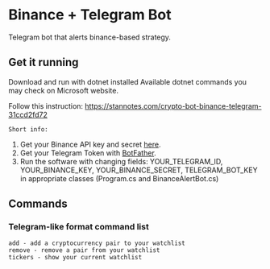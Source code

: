 # Binance + Telegram Bot

Telegram bot that alerts binance-based strategy.

## Get it running
Download and run with dotnet installed
Available dotnet commands you may check on Microsoft website.

Follow this instruction: https://stannotes.com/crypto-bot-binance-telegram-31ccd2fd72

`Short info:`
1. Get your Binance API key and secret [here](https://accounts.binance.com/en/register).
2. Get your Telegram Token with [BotFather](https://t.me/BotFather).
3. Run the software with changing fields: YOUR_TELEGRAM_ID, YOUR_BINANCE_KEY, YOUR_BINANCE_SECRET, TELEGRAM_BOT_KEY in appropriate classes (Program.cs and BinanceAlertBot.cs)

## Commands

### Telegram-like format command list
```
add - add a cryptocurrency pair to your watchlist
remove - remove a pair from your watchlist
tickers - show your current watchlist
```
